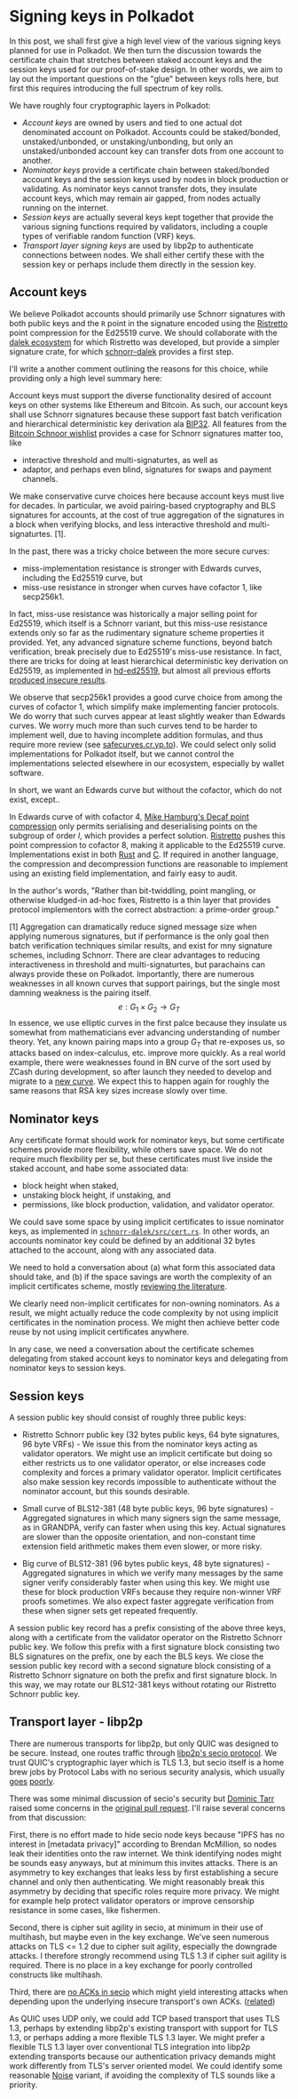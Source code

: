 # Signing keys in Polkadot

In this post, we shall first give a high level view of the various signing keys planned for use in Polkadot.  We then turn the discussion towards the certificate chain that stretches between staked account keys and the session keys used for our proof-of-stake design.  In other words, we aim to lay out the important questions on the "glue" between keys rolls here, but first this requires introducing the full spectrum of key rolls.

We have roughly four cryptographic layers in Polkadot:

 - *Account keys* are owned by users and tied to one actual dot denominated account on Polkadot.  Accounts could be staked/bonded, unstaked/unbonded, or unstaking/unbonding, but only an unstaked/unbonded account key can transfer dots from one account to another.
 - *Nominator keys* provide a certificate chain between staked/bonded account keys and the session keys used by nodes in block production or validating.  As nominator keys cannot transfer dots, they insulate account keys, which may remain air gapped, from nodes actually running on the internet.
 - *Session keys* are actually several keys kept together that provide the various signing functions required by validators, including a couple types of verifiable random function (VRF) keys.
 - *Transport layer signing keys* are used by libp2p to authenticate connections between nodes.  We shall either certify these with the session key or perhaps include them directly in the session key.


## Account keys

We believe Polkadot accounts should primarily use Schnorr signatures with both public keys and the `R` point in the signature encoded using the [Ristretto](https://ristretto.group) point compression for the Ed25519 curve.  We should collaborate with the [dalek ecosystem](https://github.com/dalek-cryptography) for which Ristretto was developed, but provide a simpler signature crate, for which [schnorr-dalek](https://github.com/w3f/schnorr-dalek) provides a first step.

I'll write a another comment outlining the reasons for this choice, while providing only a high level summary here:


Account keys must support the diverse functionality desired of account keys on other systems like Ethereum and Bitcoin.  As such, our account keys shall use Schnorr signatures because these support fast batch verification and hierarchical deterministic key derivation ala [BIP32](https://github.com/bitcoin/bips/blob/master/bip-0032.mediawiki#Child_key_derivation_CKD_functions). All features from the [Bitcoin Schnoor wishlist](https://github.com/sipa/bips/blob/bip-schnorr/bip-schnorr.mediawiki) provides a case for Schnorr signatures matter too, like

 - interactive threshold and multi-signaturtes, as well as
 - adaptor, and perhaps even blind, signatures for swaps and payment channels. 


We make conservative curve choices here because account keys must live for decades.  In particular, we avoid pairing-based cryptography and BLS signatures for accounts, at the cost of true aggregation of the signatures in a block when verifying blocks, and less interactive threshold and multi-signaturtes. [1]. 

In the past, there was a tricky choice between the more secure curves:

 - miss-implementation resistance is stronger with Edwards curves, including the Ed25519 curve, but
 - miss-use resistance in stronger when curves have cofactor 1, like secp256k1.

In fact, miss-use resistance was historically a major selling point for Ed25519, which itself is a Schnorr variant, but this miss-use resistance extends only so far as the rudimentary signature scheme properties it provided.  Yet, any advanced signature scheme functions, beyond batch verification, break precisely due to Ed25519's miss-use resistance.  In fact, there are tricks for doing at least hierarchical deterministic key derivation on Ed25519, as implemented in [hd-ed25519](https://github.com/w3f/hd-ed25519), but almost all previous efforts [produced insecure results](https://forum.web3.foundation/t/key-recovery-attack-on-bip32-ed25519/44).

We observe that secp256k1 provides a good curve choice from among the curves of cofactor 1, which simplify make implementing fancier protocols.  We do worry that such curves appear at least slightly weaker than Edwards curves.   We worry much more than such curves tend to be harder to implement well, due to having incomplete addition formulas, and thus require more review (see [safecurves.cr.yp.to](https://safecurves.cr.yp.to)).  We could select only solid implementations for Polkadot itself, but we cannot control the implementations selected elsewhere in our ecosystem, especially by wallet software.

In short, we want an Edwards curve but without the cofactor, which do not exist, except..

In Edwards curve of with cofactor 4, [Mike Hamburg's Decaf point compression](https://www.shiftleft.org/papers/decaf/) only permits serialising and deserialising points on the subgroup of order $l$, which provides a perfect solution.  [Ristretto](https://ristretto.group) pushes this point compression to cofactor 8, making it applicable to the Ed25519 curve.  Implementations exist in both [Rust](https://doc.dalek.rs/curve25519_dalek/ristretto/index.html) and [C](https://github.com/Ristretto/libristretto255).  If required in another language, the compression and decompression functions are reasonable to implement using an existing field implementation, and fairly easy to audit.  

In the author's words, "Rather than bit-twiddling, point mangling, or otherwise kludged-in ad-hoc fixes, Ristretto is a thin layer that provides protocol implementors with the correct abstraction: a prime-order group."


[1] Aggregation can dramatically reduce signed message size when applying numerous signatures, but if performance is the only goal then batch verification techniques similar results, and exist for mny signature schemes, including Schnorr.  There are clear advantages to reducing interactiveness in threshold and multi-signaturtes, but parachains can always provide these on Polkadot.  Importantly, there are numerous weaknesses in all known curves that support pairings, but the single most damning weakness is the pairing itself.  
$$ e : G_1 \times G_2 \to G_T $$
In essence, we use elliptic curves in the first palce because they insulate us somewhat from mathematicians ever advancing understanding of number theory.  Yet, any known pairing maps into a group $G_T$ that re-exposes us, so attacks based on index-calculus, etc. improve more quickly.  As a real world example, there were weaknesses found in BN curve of the sort used by ZCash during development, so after launch they needed to develop and migrate to a [new curve](https://z.cash/blog/new-snark-curve/).  We expect this to happen again for roughly the same reasons that RSA key sizes increase slowly over time.


## Nominator keys

Any certificate format should work for nominator keys, but some certificate schemes provide more flexibility, while others save space.  We do not require much flexibility per se, but these certificates must live inside the staked account, and habe some associated data:

 - block height when staked,
 - unstaking block height, if unstaking, and
 - permissions, like block production, validation, and validator operator.

We could save some space by using implicit certificates to issue nominator keys, as implemented in [`schnorr-dalek/src/cert.rs`](https://github.com/w3f/schnorr-dalek/blob/master/src/cert.rs#L181).  In other words, an accounts nominator key could be defined by an additional 32 bytes attached to the account, along with any associated data.

We need to hold a conversation about (a) what form this associated data should take, and (b) if the space savings are worth the complexity of an implicit certificates scheme, mostly [reviewing the literature](https://github.com/w3f/schnorr-dalek/issues/4).  

We clearly need non-implicit certificates for non-owning nominators.  As a result, we might actually reduce the code complexity by not using implicit certificates in the nomination process.  We might then achieve better code reuse by not using implicit certificates anywhere. 

In any case, we need a conversation about the certificate schemes delegating from staked account keys to nominator keys and delegating from nominator keys to session keys.


## Session keys

A session public key should consist of roughly three public keys: 

 - Ristretto Schnorr public key (32 bytes public keys, 64 byte signatures, 96 byte VRFs) - We issue this from the nominator keys acting as validator operators.  We might use an implicit certificate but doing so either restricts us to one validator operator, or else increases code complexity and forces a primary validator operator.  Implicit certificates also make session key records impossible to authenticate without the nominator account, but this sounds desirable.  
 
 - Small curve of BLS12-381 (48 byte public keys, 96 byte signatures) - Aggregated signatures in which many signers sign the same message, as in GRANDPA, verify can faster when using this key.  Actual signatures are slower than the opposite orientation, and non-constant time extension field arithmetic makes them even slower, or more risky.

 - Big curve of BLS12-381 (96 bytes public keys, 48 byte signatures) - Aggregated signatures in which we verify many messages by the same signer verify considerably faster when using this key.  We might use these for block production VRFs because they require non-winner VRF proofs sometimes.  We also expect faster aggregate verification from these when signer sets get repeated frequently. 

A session public key record has a prefix consisting of the above three keys, along with a certificate from the validator operator on the Ristretto Schnorr public key.  We follow this prefix with a first signature block consisting two BLS signatures on the prefix, one by each the BLS keys.  We close the session public key record with a second signature block consisting of a Ristretto Schnorr signature on both the prefix and first signature block.  In this way, we may rotate our BLS12-381 keys without rotating our Ristretto Schnorr public key.

## Transport layer - libp2p

There are numerous transports for libp2p, but only QUIC was designed to be secure.  Instead, one routes traffic through [libp2p's secio protocol](https://github.com/libp2p/specs/pull/106).  We trust QUIC's cryptographic layer which is TLS 1.3, but secio itself is a home brew jobs by Protocol Labs with no serious security analysis, which usually [goes](https://github.com/tendermint/tendermint/issues/3010) [poorly](https://github.com/tendermint/kms/issues/111).  

There was some minimal discussion of secio's security but [Dominic Tarr](https://github.com/auditdrivencrypto/secure-channel/blob/master/prior-art.md#ipfss-secure-channel) raised some concerns in the [original pull request](https://github.com/ipfs/go-ipfs/pull/34).  I'll raise several concerns from that discussion:  

First, there is no effort made to hide secio node keys because "IPFS has no interest in [metadata privacy]" according to Brendan McMillion, so nodes leak their identities onto the raw internet.  We think identifying nodes might be sounds easy anyways, but at minimum this invites attacks.  There is an asymmetry to key exchanges that leaks less by first establishing a secure channel and only then authenticating.  We might reasonably break this asymmetry by deciding that specific roles require more privacy.  We might for example help protect validator operators or improve censorship resistance in some cases, like fishermen. 

Second, there is cipher suit agility in secio, at minimum in their use of multihash, but maybe even in the key exchange.  We've seen numerous attacks on TLS <= 1.2 due to cipher suit agility, especially the downgrade attacks.  I therefore strongly recommend using TLS 1.3 if cipher suit agility is required.  There is no place in a key exchange for poorly controlled constructs like multihash.

Third, there are [no ACKs in secio](https://github.com/libp2p/go-libp2p-secio/issues/12) which might yield interesting attacks when depending upon the underlying insecure transport's own ACKs.  ([related](https://github.com/OpenBazaar/openbazaar-go/issues/483))

As QUIC uses UDP only, we could add TCP based transport that uses TLS 1.3, perhaps by extending libp2p's existing transport with support for TLS 1.3, or perhaps adding a more flexible TLS 1.3 layer.  We might prefer a flexible TLS 1.3 layer over conventional TLS integration into libp2p extending transports because our authentication privacy demands might work differently from TLS's server oriented model.  We could identify some reasonable [Noise](https://noiseprotocol.org/noise.html) variant, if avoiding the complexity of TLS sounds like a priority.  

